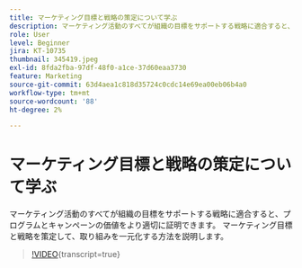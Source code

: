 ```yaml
---
title: マーケティング目標と戦略の策定について学ぶ
description: マーケティング活動のすべてが組織の目標をサポートする戦略に適合すると、プログラムとキャンペーンの価値をより適切に証明できます。
role: User
level: Beginner
jira: KT-10735
thumbnail: 345419.jpeg
exl-id: 8fda2fba-97df-48f0-a1ce-37d60eaa3730
feature: Marketing
source-git-commit: 63d4aea1c818d35724c0cdc14e69ea00eb06b4a0
workflow-type: tm+mt
source-wordcount: '88'
ht-degree: 2%

---
```


# マーケティング目標と戦略の策定について学ぶ

マーケティング活動のすべてが組織の目標をサポートする戦略に適合すると、プログラムとキャンペーンの価値をより適切に証明できます。 マーケティング目標と戦略を策定して、取り組みを一元化する方法を説明します。

>[!VIDEO](https://video.tv.adobe.com/v/3411942/?quality=12&learn=on&captions=jpn){transcript=true}
